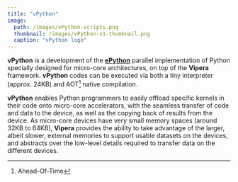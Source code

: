 ```yaml
---
title: "vPython"
image: 
  path: /images/vPython-scripts.png
  thumbnail: /images/vPython-v1-thumbnail.png
  caption: "vPython logo"
---
```


**vPython** is a development of the [**ePython**](https://github.com/mesham/epython) parallel implementation of Python specially designed for micro-core architectures, on top of the **Vipera** framework. **vPython** codes can be executed via both a tiny interpreter (approx. 24KB) and AOT[^1] native compilation. 

**vPython** enables Python programmers to easily offload specific kernels in their code onto micro-core accelerators, with the seamless transfer of code and data to the device, as well as the copying back of results from the device. As micro-core devices have very small memory spaces (around 32KB to 64KB), **Vipera** provides the ability to take advantage of the larger, albeit slower, external memories to support usable datasets on the devices, and abstracts over the low-level details required to transfer data on the different devices. 

[^1]: Ahead-Of-Time
